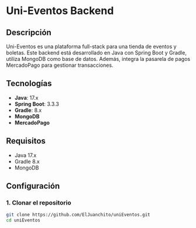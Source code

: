 # Uni-Eventos Backend

## Descripción

Uni-Eventos es una plataforma full-stack para una tienda de eventos y boletas. Este backend está desarrollado en Java con Spring Boot y Gradle, utiliza MongoDB como base de datos. Además, integra la pasarela de pagos MercadoPago para gestionar transacciones.

## Tecnologías

- **Java**: 17.x
- **Spring Boot**: 3.3.3
- **Gradle**: 8.x
- **MongoDB**
- **MercadoPago**

## Requisitos

- Java 17.x
- Gradle 8.x
- MongoDB

## Configuración

### 1. Clonar el repositorio

```bash
git clone https://github.com/ElJuanchito/uniEventos.git
cd uniEventos
